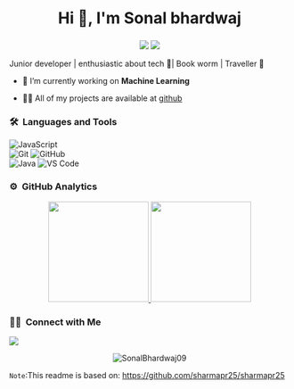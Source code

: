 <h1 align="center">Hi 👋, I'm Sonal bhardwaj</h1>
<h3 align="center"></h3>
	
<p align="center">
  <img src="https://komarev.com/ghpvc/?username=SonalBhardwaj09l&color=blueviolet&style=flat">
  <img src="https://img.shields.io/github/followers/SonalBhardwaj09?style=social">
  
</p>

Junior developer | enthusiastic about tech 🚀| Book worm | Traveller 🛫

- 🌱 I’m currently working on **Machine Learning**

- 👨‍💻 All of my projects are available at [github](https://github.com/SonalBhardwaj09?tab=repositories)


	
### 🛠 &nbsp;Languages and Tools

![JavaScript](https://img.shields.io/badge/-JavaScript-%23F7DF1C?style=for-the-badge&logo=javascript&logoColor=000000&labelColor=%23F7DF1C&color=%23FFCE5A)
<br>
![Git](https://img.shields.io/badge/-Git-%23F05032?style=for-the-badge&logo=git&logoColor=%23ffffff)
![GitHub](https://img.shields.io/badge/-GitHub-181717?style=for-the-badge&logo=github)
<br>
![Java](https://img.shields.io/badge/Java-8A2BE2)
![VS Code](http://img.shields.io/badge/-VS%20Code-007ACC?style=for-the-badge&logo=visual-studio-code&logoColor=ffffff)
<br/>

### ⚙️ &nbsp;GitHub Analytics

<p align="center">
<a href="https://github.com/SonalBhardwaj09">
  <img height="180em" src="https://github-readme-stats-eight-theta.vercel.app/api?username=SonalBhardwaj09&show_icons=true&theme=algolia&include_all_commits=true&count_private=true"/>
  <img height="180em" src="https://github-readme-stats-eight-theta.vercel.app/api/top-langs/?username=SonalBhardwaj09&layout=compact&langs_count=8&theme=algolia"/>
</a>
</p>

### 🤝🏻 &nbsp;Connect with Me

<p>
<a href="https://www.linkedin.com/in/sonal-bhardwaj-176975238/"><img src="https://img.shields.io/badge/-sonal%20bhardwaj-176975238?style=flat&logo=Linkedin&logoColor=white"/></a>
</p>

<p align="center"><img align="center" src="https://github-readme-streak-stats.herokuapp.com/?user=SonalBhardwaj09" alt="SonalBhardwaj09" /></p>


`Note`:This readme is based on: https://github.com/sharmapr25/sharmapr25

